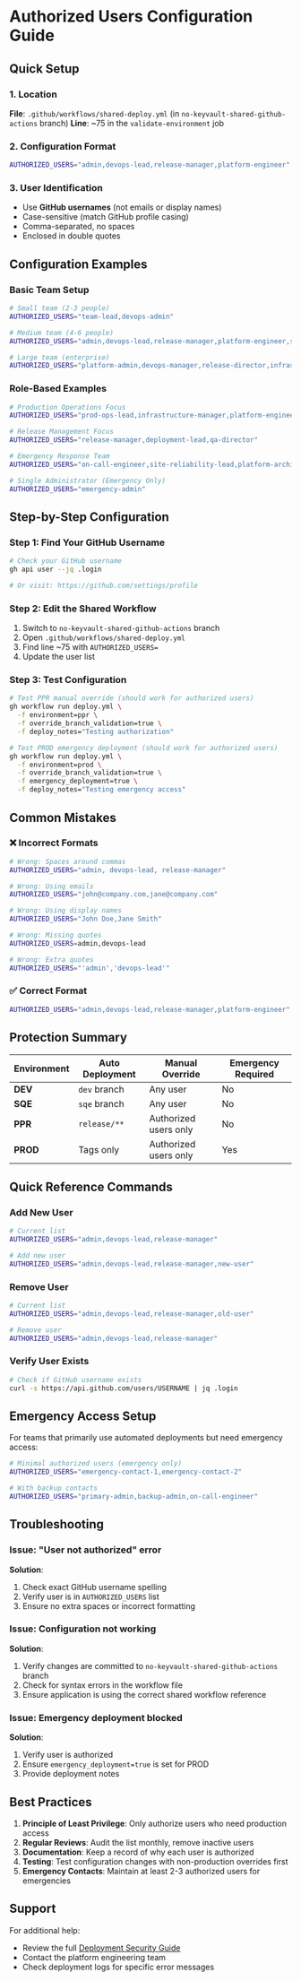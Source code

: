 # Authorized Users Configuration Guide

## Quick Setup

### 1. Location
**File**: `.github/workflows/shared-deploy.yml` (in `no-keyvault-shared-github-actions` branch)
**Line**: ~75 in the `validate-environment` job

### 2. Configuration Format
```bash
AUTHORIZED_USERS="admin,devops-lead,release-manager,platform-engineer"
```

### 3. User Identification
- Use **GitHub usernames** (not emails or display names)
- Case-sensitive (match GitHub profile casing)
- Comma-separated, no spaces
- Enclosed in double quotes

## Configuration Examples

### Basic Team Setup
```bash
# Small team (2-3 people)
AUTHORIZED_USERS="team-lead,devops-admin"

# Medium team (4-6 people)  
AUTHORIZED_USERS="admin,devops-lead,release-manager,platform-engineer,senior-dev"

# Large team (enterprise)
AUTHORIZED_USERS="platform-admin,devops-manager,release-director,infrastructure-lead,security-engineer,production-operator"
```

### Role-Based Examples
```bash
# Production Operations Focus
AUTHORIZED_USERS="prod-ops-lead,infrastructure-manager,platform-engineer"

# Release Management Focus
AUTHORIZED_USERS="release-manager,deployment-lead,qa-director"

# Emergency Response Team
AUTHORIZED_USERS="on-call-engineer,site-reliability-lead,platform-architect"

# Single Administrator (Emergency Only)
AUTHORIZED_USERS="emergency-admin"
```

## Step-by-Step Configuration

### Step 1: Find Your GitHub Username
```bash
# Check your GitHub username
gh api user --jq .login

# Or visit: https://github.com/settings/profile
```

### Step 2: Edit the Shared Workflow
1. Switch to `no-keyvault-shared-github-actions` branch
2. Open `.github/workflows/shared-deploy.yml`
3. Find line ~75 with `AUTHORIZED_USERS=`
4. Update the user list

### Step 3: Test Configuration
```bash
# Test PPR manual override (should work for authorized users)
gh workflow run deploy.yml \
  -f environment=ppr \
  -f override_branch_validation=true \
  -f deploy_notes="Testing authorization"

# Test PROD emergency deployment (should work for authorized users)
gh workflow run deploy.yml \
  -f environment=prod \
  -f override_branch_validation=true \
  -f emergency_deployment=true \
  -f deploy_notes="Testing emergency access"
```

## Common Mistakes

### ❌ Incorrect Formats
```bash
# Wrong: Spaces around commas
AUTHORIZED_USERS="admin, devops-lead, release-manager"

# Wrong: Using emails
AUTHORIZED_USERS="john@company.com,jane@company.com"

# Wrong: Using display names  
AUTHORIZED_USERS="John Doe,Jane Smith"

# Wrong: Missing quotes
AUTHORIZED_USERS=admin,devops-lead

# Wrong: Extra quotes
AUTHORIZED_USERS="'admin','devops-lead'"
```

### ✅ Correct Format
```bash
AUTHORIZED_USERS="admin,devops-lead,release-manager,platform-engineer"
```

## Protection Summary

| Environment | Auto Deployment | Manual Override | Emergency Required |
|-------------|------------------|-----------------|-------------------|
| **DEV** | `dev` branch | Any user | No |
| **SQE** | `sqe` branch | Any user | No |
| **PPR** | `release/**` | Authorized users only | No |
| **PROD** | Tags only | Authorized users only | Yes |

## Quick Reference Commands

### Add New User
```bash
# Current list
AUTHORIZED_USERS="admin,devops-lead,release-manager"

# Add new user
AUTHORIZED_USERS="admin,devops-lead,release-manager,new-user"
```

### Remove User
```bash
# Current list
AUTHORIZED_USERS="admin,devops-lead,release-manager,old-user"

# Remove user
AUTHORIZED_USERS="admin,devops-lead,release-manager"
```

### Verify User Exists
```bash
# Check if GitHub username exists
curl -s https://api.github.com/users/USERNAME | jq .login
```

## Emergency Access Setup

For teams that primarily use automated deployments but need emergency access:

```bash
# Minimal authorized users (emergency only)
AUTHORIZED_USERS="emergency-contact-1,emergency-contact-2"

# With backup contacts
AUTHORIZED_USERS="primary-admin,backup-admin,on-call-engineer"
```

## Troubleshooting

### Issue: "User not authorized" error
**Solution**: 
1. Check exact GitHub username spelling
2. Verify user is in `AUTHORIZED_USERS` list
3. Ensure no extra spaces or incorrect formatting

### Issue: Configuration not working
**Solution**:
1. Verify changes are committed to `no-keyvault-shared-github-actions` branch
2. Check for syntax errors in the workflow file
3. Ensure application is using the correct shared workflow reference

### Issue: Emergency deployment blocked
**Solution**:
1. Verify user is authorized
2. Ensure `emergency_deployment=true` is set for PROD
3. Provide deployment notes

## Best Practices

1. **Principle of Least Privilege**: Only authorize users who need production access
2. **Regular Reviews**: Audit the list monthly, remove inactive users
3. **Documentation**: Keep a record of why each user is authorized
4. **Testing**: Test configuration changes with non-production overrides first
5. **Emergency Contacts**: Maintain at least 2-3 authorized users for emergencies

## Support

For additional help:
- Review the full [Deployment Security Guide](DEPLOYMENT_SECURITY_GUIDE.md)
- Contact the platform engineering team
- Check deployment logs for specific error messages